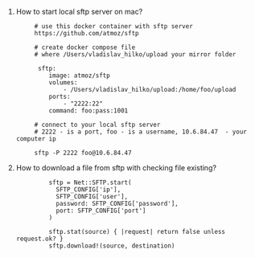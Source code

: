 1. How to start local sftp server on mac?

            # use this docker container with sftp server
            https://github.com/atmoz/sftp

            # create docker compose file
            # where /Users/vladislav_hilko/upload your mirror folder

             sftp:
                image: atmoz/sftp
                volumes:
                    - /Users/vladislav_hilko/upload:/home/foo/upload
                ports:
                    - "2222:22"
                command: foo:pass:1001

            # connect to your local sftp server
            # 2222 - is a port, foo - is a username, 10.6.84.47  - your computer ip

            sftp -P 2222 foo@10.6.84.47 
 
2. How to download a file from sftp with checking file existing?
            
                sftp = Net::SFTP.start(
                  SFTP_CONFIG['ip'],
                  SFTP_CONFIG['user'],
                  password: SFTP_CONFIG['password'],
                  port: SFTP_CONFIG['port']
                )

                sftp.stat(source) { |request| return false unless request.ok? }
                sftp.download!(source, destination)
